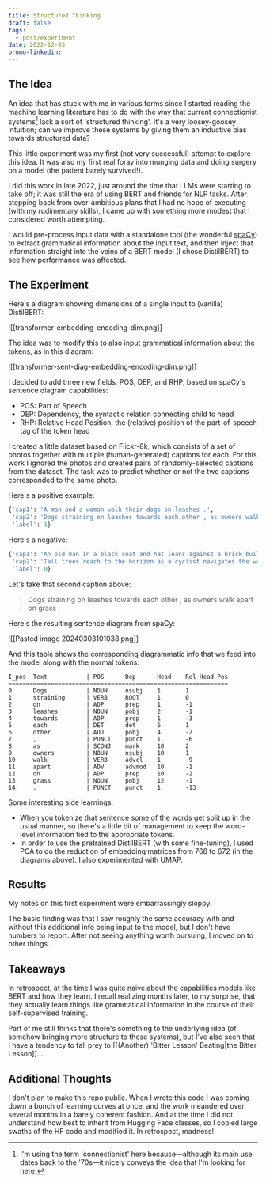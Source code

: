 ```yaml
---
title: Structured Thinking
draft: false
tags:
  - post/experiment
date: 2022-12-03
promo-linkedin:
---
```

## The Idea

An idea that has stuck with me in various forms since I started reading the machine learning literature has to do with the way that current connectionist systems[^1] lack a sort of 'structured thinking'. It's a very loosey-goosey intuition; can we improve these systems by giving them an inductive bias towards structured data?

This little experiment was my first (not very successful) attempt to explore this idea. It was also my first real foray into munging data and doing surgery on a model (the patient barely survived!).

I did this work in late 2022, just around the time that LLMs were starting to take off; it was still the era of using BERT and friends for NLP tasks. After stepping back from over-ambitious plans that I had no hope of executing (with my rudimentary skills), I came up with something more modest that I considered worth attempting.

I would pre-process input data with a standalone tool (the wonderful [spaCy](https://spacy.io)) to extract grammatical information about the input text, and then inject that information straight into the veins of a BERT model (I chose DistilBERT) to see how performance was affected.

## The Experiment

Here's a diagram showing dimensions of a single input to (vanilla) DistilBERT:

![[transformer-embedding-encoding-dim.png]]

The idea was to modify this to also input grammatical information about the tokens, as in this diagram:

![[transformer-sent-diag-embedding-encoding-dim.png]]

I decided to add three new fields, POS, DEP, and RHP, based on spaCy's sentence diagram capabilities:

- POS: Part of Speech
- DEP: Dependency, the syntactic relation connecting child to head
- RHP: Relative Head Position, the (relative) position of the part-of-speech tag of the token head

I created a little dataset based on Flickr-8k, which consists of a set of photos together with multiple (human-generated) captions for each. For this work I ignored the photos and created pairs of randomly-selected captions from the dataset. The task was to predict whether or not the two captions corresponded to the same photo.

Here's a positive example:

```python
{'cap1': 'A man and a woman walk their dogs on leashes .',
 'cap2': 'Dogs straining on leashes towards each other , as owners walk apart on grass .',
 'label': 1}
```

Here's a negative:

```python
{'cap1': 'An old man in a black coat and hat leans against a brick building .',
 'cap2': 'Tall trees reach to the horizon as a cyclist navigates the way through the tangled roots .',
 'label': 0}
```

Let's take that second caption above:
>Dogs straining on leashes towards each other , as owners walk apart on grass .

Here's the resulting sentence diagram from spaCy:

![[Pasted image 20240303101038.png]]

And this table shows the corresponding diagrammatic info that we feed into the model along with the normal tokens:

```
I_pos  Text           | POS      Dep      Head    Rel Head Pos
==============================================================
0      Dogs           | NOUN     nsubj    1       1
1      straining      | VERB     ROOT     1       0
2      on             | ADP      prep     1       -1
3      leashes        | NOUN     pobj     2       -1
4      towards        | ADP      prep     1       -3
5      each           | DET      det      6       1
6      other          | ADJ      pobj     4       -2
7      ,              | PUNCT    punct    1       -6
8      as             | SCONJ    mark     10      2
9      owners         | NOUN     nsubj    10      1
10     walk           | VERB     advcl    1       -9
11     apart          | ADV      advmod   10      -1
12     on             | ADP      prep     10      -2
13     grass          | NOUN     pobj     12      -1
14     .              | PUNCT    punct    1       -13
```

Some interesting side learnings:
- When you tokenize that sentence some of the words get split up in the usual manner, so there's a little bit of management to keep the word-level information tied to the appropriate tokens.
- In order to use the pretrained DistilBERT (with some fine-tuning), I used PCA to do the reduction of embedding matrices from 768 to 672 (in the diagrams above). I also experimented with UMAP.

## Results

My notes on this first experiment were embarrassingly sloppy.

The basic finding was that I saw roughly the same accuracy with and without this additional info being input to the model, but I don't have numbers to report. After not seeing anything worth pursuing, I moved on to other things.

## Takeaways

In retrospect, at the time I was quite naive about the capabilities models like BERT and how they learn. I recall realizing months later, to my surprise, that they actually learn things like grammatical information in the course of their self-supervised training.

Part of me still thinks that there's something to the underlying idea (of somehow bringing more structure to these systems), but I've also seen that I have a tendency to fall prey to [[(Another) 'Bitter Lesson' Beating|the Bitter Lesson]]...

## Additional Thoughts

I don't plan to make this repo public. When I wrote this code I was coming down a bunch of learning curves at once, and the work meandered over several months in a barely coherent fashion. And at the time I did not understand how best to inherit from Hugging Face classes, so I copied large swaths of the HF code and modified it. In retrospect, madness!

[^1]: I'm using the term 'connectionist' here because—although its main use dates back to the '70s—it nicely conveys the idea that I'm looking for here.